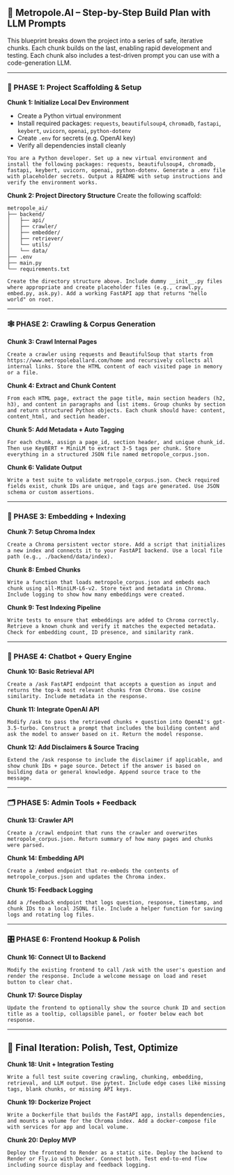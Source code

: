 ## 🧱 Metropole.AI – Step-by-Step Build Plan with LLM Prompts

This blueprint breaks down the project into a series of safe, iterative chunks. Each chunk builds on the last, enabling rapid development and testing. Each chunk also includes a test-driven prompt you can use with a code-generation LLM.

---

### 🔨 PHASE 1: Project Scaffolding & Setup

**Chunk 1: Initialize Local Dev Environment**

- Create a Python virtual environment
- Install required packages: `requests`, `beautifulsoup4`, `chromadb`, `fastapi`, `keybert`, `uvicorn`, `openai`, `python-dotenv`
- Create `.env` for secrets (e.g. OpenAI key)
- Verify all dependencies install cleanly

```prompt
You are a Python developer. Set up a new virtual environment and install the following packages: requests, beautifulsoup4, chromadb, fastapi, keybert, uvicorn, openai, python-dotenv. Generate a .env file with placeholder secrets. Output a README with setup instructions and verify the environment works.
```

**Chunk 2: Project Directory Structure**
Create the following scaffold:

```
metropole_ai/
├── backend/
│   ├── api/
│   ├── crawler/
│   ├── embedder/
│   ├── retriever/
│   └── utils/
│   └── data/
├── .env
├── main.py
└── requirements.txt
```

```prompt
Create the directory structure above. Include dummy __init__.py files where appropriate and create placeholder files (e.g., crawl.py, embed.py, ask.py). Add a working FastAPI app that returns "hello world" on root.
```

---

### 🕸️ PHASE 2: Crawling & Corpus Generation

**Chunk 3: Crawl Internal Pages**

```prompt
Create a crawler using requests and BeautifulSoup that starts from https://www.metropoleballard.com/home and recursively collects all internal links. Store the HTML content of each visited page in memory or a file.
```

**Chunk 4: Extract and Chunk Content**

```prompt
From each HTML page, extract the page title, main section headers (h2, h3), and content in paragraphs and list items. Group chunks by section and return structured Python objects. Each chunk should have: content, content_html, and section header.
```

**Chunk 5: Add Metadata + Auto Tagging**

```prompt
For each chunk, assign a page_id, section header, and unique chunk_id. Then use KeyBERT + MiniLM to extract 3-5 tags per chunk. Store everything in a structured JSON file named metropole_corpus.json.
```

**Chunk 6: Validate Output**

```prompt
Write a test suite to validate metropole_corpus.json. Check required fields exist, chunk IDs are unique, and tags are generated. Use JSON schema or custom assertions.
```

---

### 🧠 PHASE 3: Embedding + Indexing

**Chunk 7: Setup Chroma Index**

```prompt
Create a Chroma persistent vector store. Add a script that initializes a new index and connects it to your FastAPI backend. Use a local file path (e.g., ./backend/data/index).
```

**Chunk 8: Embed Chunks**

```prompt
Write a function that loads metropole_corpus.json and embeds each chunk using all-MiniLM-L6-v2. Store text and metadata in Chroma. Include logging to show how many embeddings were created.
```

**Chunk 9: Test Indexing Pipeline**

```prompt
Write tests to ensure that embeddings are added to Chroma correctly. Retrieve a known chunk and verify it matches the expected metadata. Check for embedding count, ID presence, and similarity rank.
```

---

### 💬 PHASE 4: Chatbot + Query Engine

**Chunk 10: Basic Retrieval API**

```prompt
Create a /ask FastAPI endpoint that accepts a question as input and returns the top-k most relevant chunks from Chroma. Use cosine similarity. Include metadata in the response.
```

**Chunk 11: Integrate OpenAI API**

```prompt
Modify /ask to pass the retrieved chunks + question into OpenAI's gpt-3.5-turbo. Construct a prompt that includes the building content and ask the model to answer based on it. Return the model response.
```

**Chunk 12: Add Disclaimers & Source Tracing**

```prompt
Extend the /ask response to include the disclaimer if applicable, and show chunk IDs + page source. Detect if the answer is based on building data or general knowledge. Append source trace to the message.
```

---

### 🗂️ PHASE 5: Admin Tools + Feedback

**Chunk 13: Crawler API**

```prompt
Create a /crawl endpoint that runs the crawler and overwrites metropole_corpus.json. Return summary of how many pages and chunks were parsed.
```

**Chunk 14: Embedding API**

```prompt
Create a /embed endpoint that re-embeds the contents of metropole_corpus.json and updates the Chroma index.
```

**Chunk 15: Feedback Logging**

```prompt
Add a /feedback endpoint that logs question, response, timestamp, and chunk IDs to a local JSONL file. Include a helper function for saving logs and rotating log files.
```

---

### 🎛️ PHASE 6: Frontend Hookup & Polish

**Chunk 16: Connect UI to Backend**

```prompt
Modify the existing frontend to call /ask with the user's question and render the response. Include a welcome message on load and reset button to clear chat.
```

**Chunk 17: Source Display**

```prompt
Update the frontend to optionally show the source chunk ID and section title as a tooltip, collapsible panel, or footer below each bot response.
```

---

## 🔁 Final Iteration: Polish, Test, Optimize

**Chunk 18: Unit + Integration Testing**

```prompt
Write a full test suite covering crawling, chunking, embedding, retrieval, and LLM output. Use pytest. Include edge cases like missing tags, blank chunks, or missing API keys.
```

**Chunk 19: Dockerize Project**

```prompt
Write a Dockerfile that builds the FastAPI app, installs dependencies, and mounts a volume for the Chroma index. Add a docker-compose file with services for app and local volume.
```

**Chunk 20: Deploy MVP**

```prompt
Deploy the frontend to Render as a static site. Deploy the backend to Render or Fly.io with Docker. Connect both. Test end-to-end flow including source display and feedback logging.
```
